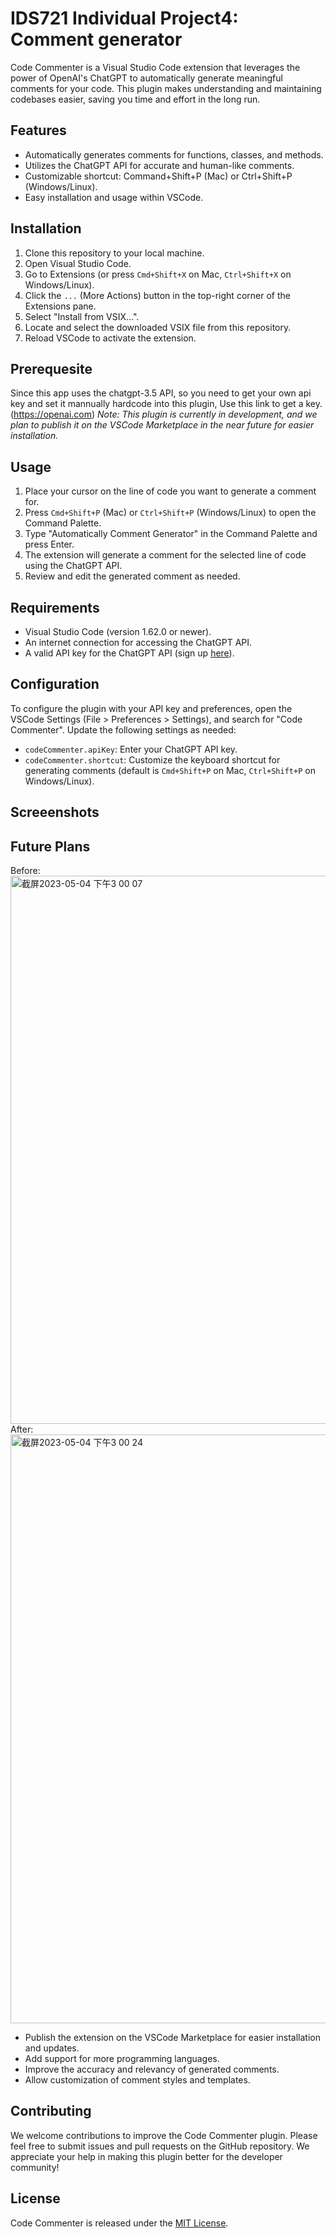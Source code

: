 # IDS721 Individual Project4: Comment generator

Code Commenter is a Visual Studio Code extension that leverages the power of OpenAI's ChatGPT to automatically generate meaningful comments for your code. This plugin makes understanding and maintaining codebases easier, saving you time and effort in the long run.

## Features

- Automatically generates comments for functions, classes, and methods.
- Utilizes the ChatGPT API for accurate and human-like comments.
- Customizable shortcut: Command+Shift+P (Mac) or Ctrl+Shift+P (Windows/Linux).
- Easy installation and usage within VSCode.

## Installation

1. Clone this repository to your local machine.
2. Open Visual Studio Code.
3. Go to Extensions (or press `Cmd+Shift+X` on Mac, `Ctrl+Shift+X` on Windows/Linux).
4. Click the `...` (More Actions) button in the top-right corner of the Extensions pane.
5. Select "Install from VSIX...".
6. Locate and select the downloaded VSIX file from this repository.
7. Reload VSCode to activate the extension.

## Prerequesite

Since this app uses the chatgpt-3.5 API, so you need to get your own api key and set it mannually hardcode into this plugin, Use this link to get a key. (https://openai.com)
*Note: This plugin is currently in development, and we plan to publish it on the VSCode Marketplace in the near future for easier installation.*

## Usage

1. Place your cursor on the line of code you want to generate a comment for.
2. Press `Cmd+Shift+P` (Mac) or `Ctrl+Shift+P` (Windows/Linux) to open the Command Palette.
3. Type "Automatically Comment Generator" in the Command Palette and press Enter.
4. The extension will generate a comment for the selected line of code using the ChatGPT API.
5. Review and edit the generated comment as needed.

## Requirements

- Visual Studio Code (version 1.62.0 or newer).
- An internet connection for accessing the ChatGPT API.
- A valid API key for the ChatGPT API (sign up [here](https://www.openai.com/signup)).

## Configuration

To configure the plugin with your API key and preferences, open the VSCode Settings (File > Preferences > Settings), and search for "Code Commenter". Update the following settings as needed:

- `codeCommenter.apiKey`: Enter your ChatGPT API key.
- `codeCommenter.shortcut`: Customize the keyboard shortcut for generating comments (default is `Cmd+Shift+P` on Mac, `Ctrl+Shift+P` on Windows/Linux).

## Screeenshots

## Future Plans
Before:
<img width="877" alt="截屏2023-05-04 下午3 00 07" src="https://user-images.githubusercontent.com/63761776/236302967-0af03395-8469-41e6-b030-0d3494320e6f.png">
After:
<img width="942" alt="截屏2023-05-04 下午3 00 24" src="https://user-images.githubusercontent.com/63761776/236302982-59eb853a-44a9-45c0-87bf-312b4a7a78bb.png">

- Publish the extension on the VSCode Marketplace for easier installation and updates.
- Add support for more programming languages.
- Improve the accuracy and relevancy of generated comments.
- Allow customization of comment styles and templates.

## Contributing

We welcome contributions to improve the Code Commenter plugin. Please feel free to submit issues and pull requests on the GitHub repository. We appreciate your help in making this plugin better for the developer community!

## License

Code Commenter is released under the [MIT License](https://opensource.org/licenses/MIT).
